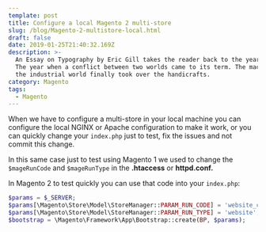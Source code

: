 ```yaml
---
template: post
title: Configure a local Magento 2 multi-store
slug: /blog/Magento-2-multistore-local.html
draft: false
date: 2019-01-25T21:40:32.169Z
description: >-
  An Essay on Typography by Eric Gill takes the reader back to the year 1930.
  The year when a conflict between two worlds came to its term. The machines of
  the industrial world finally took over the handicrafts.
category: Magento
tags:
  - Magento
---
```

When we have to configure a multi-store in your local machine you can configure the local NGINX or Apache configuration to make it work, or you can quickly change your `index.php` just to test, fix the issues and not commit this change.

In this same case just to test using Magento 1 we used to change the `$mageRunCode` and `$mageRunType` in the **.htaccess** or **httpd.conf.**

In Magento 2 to test quickly you can use that code into your `index.php`:

```php
$params = $_SERVER;
$params[\Magento\Store\Model\StoreManager::PARAM_RUN_CODE] = 'website_code';
$params[\Magento\Store\Model\StoreManager::PARAM_RUN_TYPE] = 'website';
$bootstrap = \Magento\Framework\App\Bootstrap::create(BP, $params);
```
